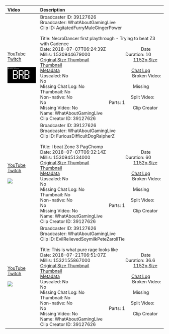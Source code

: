 |Video|Description|
|:---|:---|
|[YouTube](https://www.youtube.com/)<br>[Twitch](https://clips.twitch.tv/AgitatedFurryMuleGingerPower)<br><br>[<img src="../../../../../39127626/clips/thumbnails_1152p/2018/7/1530944679000_2018_07_07T06_24_39Z_39127626_AgitatedFurryMuleGingerPower_clips_thumbnails_1152p_vod-281680166-offset-0-preview-2048x1152.jpg" width="200">](https://www.youtube.com/)|Broadcaster ID: 39127626          Broadcaster: WhatAboutGamingLive<br>Clip ID: AgitatedFurryMuleGingerPower             <br>Title: NecroDancer first playthrough - Trying to beat Z3 with Cadence<br>Date: 2018-07-07T06:24:39Z        Date Millis: 1530944679000        Duration: 10<br>[Original Size Thumbnail](../../../../../39127626/clips/thumbnails_orig/2018/7/1530944679000_2018_07_07T06_24_39Z_39127626_AgitatedFurryMuleGingerPower_clips_thumbnails_orig_vod-281680166-offset-0-preview-0x0.jpg)          [1152p Size Thumbnail](../../../../../39127626/clips/thumbnails_1152p/2018/7/1530944679000_2018_07_07T06_24_39Z_39127626_AgitatedFurryMuleGingerPower_clips_thumbnails_1152p_vod-281680166-offset-0-preview-2048x1152.jpg)<br>[Metadata](../../../../../39127626/clips/metadata/2018/7/1530944679000_2018_07_07T06_24_39Z_39127626_AgitatedFurryMuleGingerPower_clip_metadata.json)                 [Chat Log](../../../../../39127626/clips/chatlogs/2018/7/2018-07-07T06_24_39Z_39127626_AgitatedFurryMuleGingerPower_chat.json)<br>Upscaled: No                Broken Video: No<br>Missing Chat Log: No           Missing Thumbnail: No<br>Non-native: No              Split Video: No               Parts: 1<br>Missing Video: No              Clip Creator Name: WhatAboutGamingLive<br>Clip Creator ID: 39127626
|[YouTube](https://www.youtube.com/)<br>[Twitch](https://clips.twitch.tv/FuriousDifficultDogRalpherZ)<br><br>[<img src="../../../../../39127626/clips/thumbnails_1152p/2018/7/1530945134000_2018_07_07T06_32_14Z_39127626_FuriousDifficultDogRalpherZ_clips_thumbnails_1152p_AT-cm%7C267533624-preview-2048x1152.jpg" width="200">](https://www.youtube.com/)|Broadcaster ID: 39127626          Broadcaster: WhatAboutGamingLive<br>Clip ID: FuriousDifficultDogRalpherZ             <br>Title: I beat Zone 3 PagChomp<br>Date: 2018-07-07T06:32:14Z        Date Millis: 1530945134000        Duration: 60<br>[Original Size Thumbnail](../../../../../39127626/clips/thumbnails_orig/2018/7/1530945134000_2018_07_07T06_32_14Z_39127626_FuriousDifficultDogRalpherZ_clips_thumbnails_orig_AT-cm%7C267533624-preview-0x0.jpg)          [1152p Size Thumbnail](../../../../../39127626/clips/thumbnails_1152p/2018/7/1530945134000_2018_07_07T06_32_14Z_39127626_FuriousDifficultDogRalpherZ_clips_thumbnails_1152p_AT-cm%7C267533624-preview-2048x1152.jpg)<br>[Metadata](../../../../../39127626/clips/metadata/2018/7/1530945134000_2018_07_07T06_32_14Z_39127626_FuriousDifficultDogRalpherZ_clip_metadata.json)                 [Chat Log](../../../../../39127626/clips/chatlogs/2018/7/2018-07-07T06_32_14Z_39127626_FuriousDifficultDogRalpherZ_chat.json)<br>Upscaled: No                Broken Video: No<br>Missing Chat Log: No           Missing Thumbnail: No<br>Non-native: No              Split Video: No               Parts: 1<br>Missing Video: No              Clip Creator Name: WhatAboutGamingLive<br>Clip Creator ID: 39127626
|[YouTube](https://www.youtube.com/)<br>[Twitch](https://clips.twitch.tv/EvilRelievedSoymilkPeteZarollTie)<br><br>[<img src="../../../../../39127626/clips/thumbnails_1152p/2018/7/1532155867000_2018_07_21T06_51_07Z_39127626_EvilRelievedSoymilkPeteZarollTie_clips_thumbnails_1152p_AT-cm%7C275796307-preview-2048x1152.jpg" width="200">](https://www.youtube.com/)|Broadcaster ID: 39127626          Broadcaster: WhatAboutGamingLive<br>Clip ID: EvilRelievedSoymilkPeteZarollTie             <br>Title: This is what pure rage looks like<br>Date: 2018-07-21T06:51:07Z        Date Millis: 1532155867000        Duration: 36.6<br>[Original Size Thumbnail](../../../../../39127626/clips/thumbnails_orig/2018/7/1532155867000_2018_07_21T06_51_07Z_39127626_EvilRelievedSoymilkPeteZarollTie_clips_thumbnails_orig_AT-cm%7C275796307-preview-0x0.jpg)          [1152p Size Thumbnail](../../../../../39127626/clips/thumbnails_1152p/2018/7/1532155867000_2018_07_21T06_51_07Z_39127626_EvilRelievedSoymilkPeteZarollTie_clips_thumbnails_1152p_AT-cm%7C275796307-preview-2048x1152.jpg)<br>[Metadata](../../../../../39127626/clips/metadata/2018/7/1532155867000_2018_07_21T06_51_07Z_39127626_EvilRelievedSoymilkPeteZarollTie_clip_metadata.json)                 [Chat Log](../../../../../39127626/clips/chatlogs/2018/7/2018-07-21T06_51_07Z_39127626_EvilRelievedSoymilkPeteZarollTie_chat.json)<br>Upscaled: No                Broken Video: No<br>Missing Chat Log: No           Missing Thumbnail: No<br>Non-native: No              Split Video: No               Parts: 1<br>Missing Video: No              Clip Creator Name: WhatAboutGamingLive<br>Clip Creator ID: 39127626
